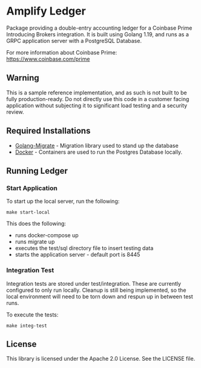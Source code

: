 # Amplify Ledger

Package providing a double-entry accounting ledger for a Coinbase Prime Introducing Brokers integration. It is built using Golang 1.19, 
and runs as a GRPC application server with a PostgreSQL Database.

For more information about Coinbase Prime: https://www.coinbase.com/prime

## Warning
This is a sample reference implementation, and as such is not built to be fully production-ready. 
Do not directly use this code in a customer facing application without subjecting it to significant load testing and a security review.

## Required Installations

* [Golang-Migrate](https://github.com/golang-migrate/migrate) - Migration library used to stand up the database
* [Docker](https://docs.docker.com/get-docker/) - Containers are used to run the Postgres Database locally. 

## Running Ledger
### Start Application
To start up the local server, run the following:
```
make start-local
```

This does the following:
* runs docker-compose up
* runs migrate up
* executes the test/sql directory file to insert testing data
* starts the application server - default port is 8445

### Integration Test
Integration tests are stored under test/integration. These are currently configured to only run locally. Cleanup is still being implemented, so the 
local environment will need to be torn down and respun up in between test runs.

To execute the tests:
```
make integ-test
```

## License
This library is licensed under the Apache 2.0 License. See the LICENSE file.

